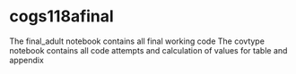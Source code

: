 # cogs118afinal
The final_adult notebook contains all final working code
The covtype notebook contains all code attempts and calculation of values for table and appendix
